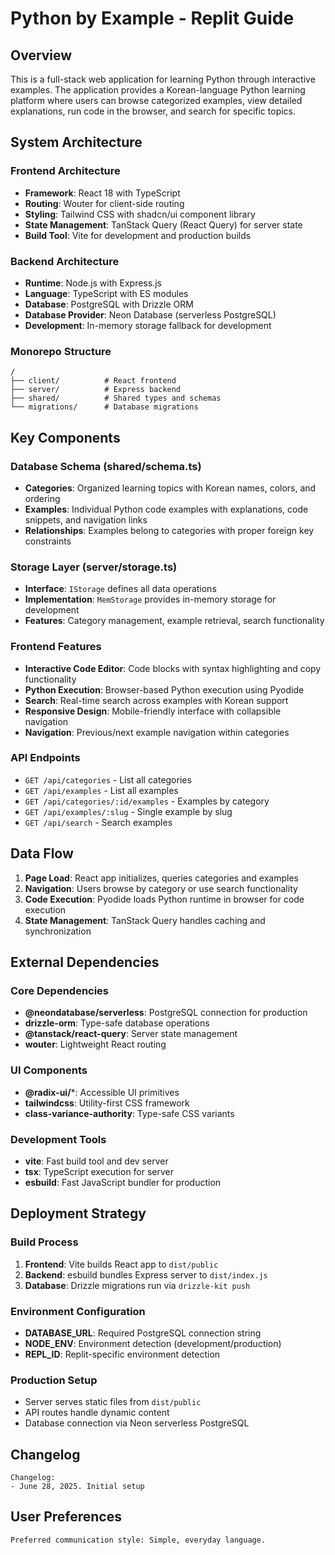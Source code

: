 # Python by Example - Replit Guide

## Overview

This is a full-stack web application for learning Python through interactive examples. The application provides a Korean-language Python learning platform where users can browse categorized examples, view detailed explanations, run code in the browser, and search for specific topics.

## System Architecture

### Frontend Architecture
- **Framework**: React 18 with TypeScript
- **Routing**: Wouter for client-side routing
- **Styling**: Tailwind CSS with shadcn/ui component library
- **State Management**: TanStack Query (React Query) for server state
- **Build Tool**: Vite for development and production builds

### Backend Architecture
- **Runtime**: Node.js with Express.js
- **Language**: TypeScript with ES modules
- **Database**: PostgreSQL with Drizzle ORM
- **Database Provider**: Neon Database (serverless PostgreSQL)
- **Development**: In-memory storage fallback for development

### Monorepo Structure
```
/
├── client/          # React frontend
├── server/          # Express backend
├── shared/          # Shared types and schemas
└── migrations/      # Database migrations
```

## Key Components

### Database Schema (shared/schema.ts)
- **Categories**: Organized learning topics with Korean names, colors, and ordering
- **Examples**: Individual Python code examples with explanations, code snippets, and navigation links
- **Relationships**: Examples belong to categories with proper foreign key constraints

### Storage Layer (server/storage.ts)
- **Interface**: `IStorage` defines all data operations
- **Implementation**: `MemStorage` provides in-memory storage for development
- **Features**: Category management, example retrieval, search functionality

### Frontend Features
- **Interactive Code Editor**: Code blocks with syntax highlighting and copy functionality
- **Python Execution**: Browser-based Python execution using Pyodide
- **Search**: Real-time search across examples with Korean support
- **Responsive Design**: Mobile-friendly interface with collapsible navigation
- **Navigation**: Previous/next example navigation within categories

### API Endpoints
- `GET /api/categories` - List all categories
- `GET /api/examples` - List all examples
- `GET /api/categories/:id/examples` - Examples by category
- `GET /api/examples/:slug` - Single example by slug
- `GET /api/search` - Search examples

## Data Flow

1. **Page Load**: React app initializes, queries categories and examples
2. **Navigation**: Users browse by category or use search functionality
3. **Code Execution**: Pyodide loads Python runtime in browser for code execution
4. **State Management**: TanStack Query handles caching and synchronization

## External Dependencies

### Core Dependencies
- **@neondatabase/serverless**: PostgreSQL connection for production
- **drizzle-orm**: Type-safe database operations
- **@tanstack/react-query**: Server state management
- **wouter**: Lightweight React routing

### UI Components
- **@radix-ui/***: Accessible UI primitives
- **tailwindcss**: Utility-first CSS framework
- **class-variance-authority**: Type-safe CSS variants

### Development Tools
- **vite**: Fast build tool and dev server
- **tsx**: TypeScript execution for server
- **esbuild**: Fast JavaScript bundler for production

## Deployment Strategy

### Build Process
1. **Frontend**: Vite builds React app to `dist/public`
2. **Backend**: esbuild bundles Express server to `dist/index.js`
3. **Database**: Drizzle migrations run via `drizzle-kit push`

### Environment Configuration
- **DATABASE_URL**: Required PostgreSQL connection string
- **NODE_ENV**: Environment detection (development/production)
- **REPL_ID**: Replit-specific environment detection

### Production Setup
- Server serves static files from `dist/public`
- API routes handle dynamic content
- Database connection via Neon serverless PostgreSQL

## Changelog

```
Changelog:
- June 28, 2025. Initial setup
```

## User Preferences

```
Preferred communication style: Simple, everyday language.
```